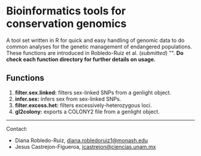 # Bioinformatics tools for conservation genomics

A tool set written in R for quick and easy handling of genomic data to do common analyses for the genetic management of endangered populations. These functions are introduced in Robledo-Ruiz et al. (_submitted_) "". **Do check each function directory for further details on usage.**

## Functions

1. **filter.sex.linked:** filters sex-linked SNPs from a genlight object. 
2. **infer.sex:** infers sex from sex-linked SNPs.
3. **filter.excess.het:** filters excessively-heterozygous loci.
4. **gl2colony:** exports a COLONY2 file from a genlight object.

---------------------------------------------------------------------------
Contact:
- Diana Robledo-Ruiz, diana.robledoruiz1@monash.edu
- Jesus Castrejon-Figueroa, jcastrejon@ciencias.unam.mx
